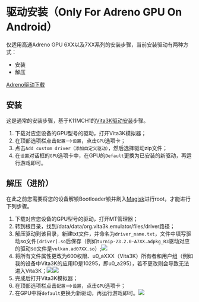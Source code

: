 # 驱动安装（Only For Adreno GPU On Android）
仅适用高通Adreno GPU 6XX以及7XX系列的安装步骤，当前安装驱动有两种方式：
- 安装
- 解压

[Adreno驱动下载](https://github.com/K11MCH1/AdrenoToolsDrivers/releases)

## 安装
这是通常的安装步骤，基于K11MCH1的[Vita3K驱动安装](https://github.com/K11MCH1/AdrenoToolsDrivers/blob/main/docs/vita3k.md)步骤。

1. 下载对应您设备的GPU型号的驱动，打开Vita3K模拟器；
2. 在顶部选项栏点击`配置`—>`设置`，点击`GPU`选项卡；
3. 点击`Add custom driver（添加自定义驱动）`，然后选择驱动zip文件；
4. 在`设置`对话框的`GPU`选项卡中，在GPU的`Default`更换为已安装的新驱动，再运行游戏即可。

## 解压（进阶）
在此之前您需要将您的设备解锁Bootloader锁并刷入[Magisk](https://github.com/topjohnwu/Magisk/releases)进行root，才能进行下列步骤。

1. 下载对应您设备的GPU型号的驱动，打开MT管理器；
2. 转到根目录，找到/data/data/org.vita3k.emulator/files/driver路径；
3. 解压驱动到该目录，新建txt文件，并命名为`driver_name.txt`，文件中填写驱动so文件`[driver].so`后保存（例如`turnip-23.2.0-A7XX.adpkg_R3`驱动对应的驱动so文件是`vulkan.ad07XX.so`）;![](https://github.com/Croden1999/Vita3K-quick-guide/assets/61804715/f885b096-34ec-439f-b71c-9f1437a6c732)
4. 将所有文件属性更改为600权限、u0_aXXX（Vita3K）所有者和用户组（例如我的设备中Vita3K的应用ID是10295，即u0_a295），若不更改则会导致无法进入Vita3K；![](https://github.com/Croden1999/Vita3K-quick-guide/assets/61804715/9b339ef5-1946-40ee-a842-a5a719537d68)![](https://github.com/Croden1999/Vita3K-quick-guide/assets/61804715/b25e84f1-c239-4810-aeee-d3fc909d3388)
5. 完成后打开Vita3K模拟器；
6. 在顶部选项栏点击`配置`—>`设置`，点击`GPU`选项卡；
7. 在GPU中将`default`更换为新驱动，再运行游戏即可。![](https://github.com/Croden1999/Vita3K-quick-guide/assets/61804715/b98ff44b-9554-4282-be41-8b0f9ba6432a)
